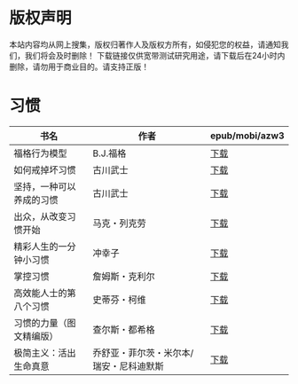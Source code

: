 # 版权声明

本站内容均从网上搜集，版权归著作人及版权方所有，如侵犯您的权益，请通知我们，我们将会及时删除！ 下载链接仅供宽带测试研究用途，请下载后在24小时内删除，请勿用于商业目的。请支持正版！

# 习惯

| 书名 | 作者 | epub/mobi/azw3 |
| --- | --- | --- |
| 福格行为模型 | B.J.福格 | [下载](https://url89.ctfile.com/f/31084289-1375499539-38be34?p=8866) |
| 如何戒掉坏习惯 | 古川武士 | [下载](https://url89.ctfile.com/f/31084289-1357004143-d981e9?p=8866) |
| 坚持，一种可以养成的习惯 | 古川武士 | [下载](https://url89.ctfile.com/f/31084289-1357003810-be7b78?p=8866) |
| 出众，从改变习惯开始 | 马克・列克劳 | [下载](https://url89.ctfile.com/f/31084289-1357051234-2dc2d1?p=8866) |
| 精彩人生的一分钟小习惯 | 冲幸子 | [下载](https://url89.ctfile.com/f/31084289-1357045045-47aeea?p=8866) |
| 掌控习惯 | 詹姆斯・克利尔 | [下载](https://url89.ctfile.com/f/31084289-1357034644-1e1a14?p=8866) |
| 高效能人士的第八个习惯 | 史蒂芬・柯维 | [下载](https://url89.ctfile.com/f/31084289-1357034320-a9544e?p=8866) |
| 习惯的力量（图文精编版） | 查尔斯・都希格 | [下载](https://url89.ctfile.com/f/31084289-1357010533-3627de?p=8866) |
| 极简主义：活出生命真意 | 乔舒亚・菲尔茨・米尔本/瑞安・尼科迪默斯  | [下载](https://url89.ctfile.com/f/31084289-1357009297-d4db9c?p=8866) |
